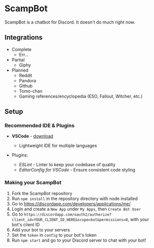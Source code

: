 # ScampBot

ScampBot is a chatbot for Discord.  It doesn't do much right now.

## Integrations

 - Complete
   - Err...  
 - Partial
   - Giphy
 - Planned
   - Reddit
   - Pandora
   - Github
   - Tomo-chan
   - Gaming references/encyclopedia (ESO, Fallout, Witcher, etc.)
   
## Setup

### Recommended IDE & Plugins

 - **VSCode** - [download](https://code.visualstudio.com/download)
   - Lightweight IDE for multiple languages

 - Plugins:
   - *ESLint* - Linter to keep your codebase of quality
   - *EditorConfig for VSCode* - Ensure consistent code styling

### Making your ScampBot

 1. Fork the ScampBot repository
 2. Run `npm install` in the repository directory with node installed
 3. Go to https://discordapp.com/developers/applications/me/
 4. Login and create a `New App` under `My Apps`, then `Create Bot User`
 5. Go to `https://discordapp.com/oauth2/authorize?client_id=YOUR_CLIENT_ID_HERE&scope=bot&permissions=0`, with your bot's client ID
 6. Add your bot to your servers
 7. Set the `token` in `config` to your bot's token
 8. Run `npm start` and go to your Discord server to chat with your bot!
